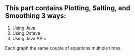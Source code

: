## This part contains Plotting, Salting, and Smoothing 3 ways:

1. Using Java
2. Using Octave
3. Using Java APIs

Each graph the same couple of equations multiple times.
